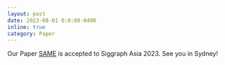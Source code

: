 ```yaml
---
layout: post
date: 2023-08-01 0:0:00-0400
inline: true
category: Paper
---
```


Our Paper [SAME](https://sunny-codes.github.io/projects/same.html) is accepted to Siggraph Asia 2023. See you in Sydney!